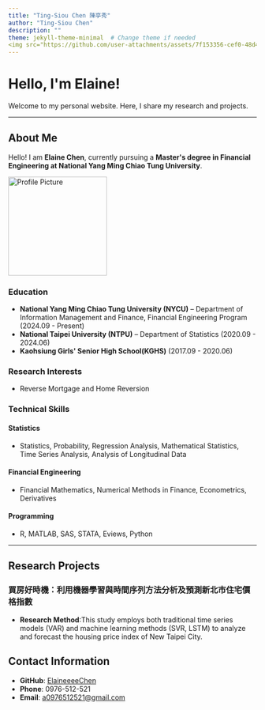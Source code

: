 ```yaml
---
title: "Ting-Siou Chen 陳亭秀"
author: "Ting-Siou Chen"
description: ""
theme: jekyll-theme-minimal  # Change theme if needed
<img src="https://github.com/user-attachments/assets/7f153356-cef0-48d4-8c5d-4965c6881553" alt="Profile Picture" width="200">
---
```


# Hello, I'm Elaine!

Welcome to my personal website. Here, I share my research and projects.

---

## About Me

Hello! I am **Elaine Chen**, currently pursuing a **Master's degree in Financial Engineering at National Yang Ming Chiao Tung University**.


<img src="https://github.com/user-attachments/assets/7f153356-cef0-48d4-8c5d-4965c6881553" alt="Profile Picture" width="200">


### Education
- **National Yang Ming Chiao Tung University (NYCU)** – Department of Information Management and Finance, Financial Engineering Program (2024.09 - Present)
- **National Taipei University (NTPU)** – Department of Statistics (2020.09 - 2024.06)
- **Kaohsiung Girls' Senior High School(KGHS)** (2017.09 - 2020.06)

### Research Interests
- Reverse Mortgage and Home Reversion

### Technical Skills
#### Statistics
- Statistics, Probability, Regression Analysis, Mathematical Statistics, Time Series Analysis, Analysis of Longitudinal Data

#### Financial Engineering
- Financial Mathematics, Numerical Methods in Finance, Econometrics, Derivatives

#### Programming
- R, MATLAB, SAS, STATA, Eviews, Python

---

## Research Projects
### 買房好時機：利用機器學習與時間序列方法分析及預測新北市住宅價格指數
- **Research Method**:This study employs both traditional time series models (VAR) and machine learning methods (SVR, LSTM) to analyze and forecast the housing price index of New Taipei City. 


## Contact Information
- **GitHub**: [ElaineeeeChen](https://github.com/ElaineeeeChen)
- **Phone**: 0976-512-521
- **Email**: [a0976512521@gmail.com](mailto:a0976512521@gmail.com)

